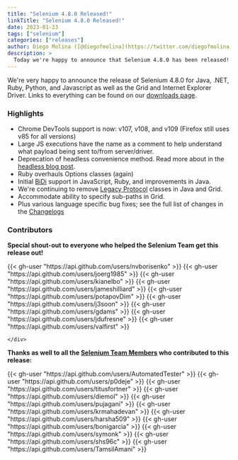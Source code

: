 ```yaml
---
title: "Selenium 4.8.0 Released!"
linkTitle: "Selenium 4.8.0 Released!"
date: 2023-01-23
tags: ["selenium"]
categories: ["releases"]
author: Diego Molina ([@diegofmolina](https://twitter.com/diegofmolina))
description: >
  Today we're happy to announce that Selenium 4.8.0 has been released!
---
```


We're very happy to announce the release of Selenium 4.8.0 for Java, 
.NET, Ruby, Python, and Javascript as well as the Grid and Internet Explorer Driver.
Links to everything can be found on our [downloads page][downloads].

### Highlights

  * Chrome DevTools support is now: v107, v108, and v109 (Firefox still uses v85 for all versions)
  * Large JS executions have the name as a comment to help understand what payload being sent to/from server/driver.
  * Deprecation of headless convenience method. Read more about in the [headless blog post](/blog/2023/headless-is-going-away/).
  * Ruby overhauls Options classes (again)
  * Initial [BiDi] support in JavaScript, Ruby, and improvements in Java.
  * We're continuing to remove [Legacy Protocol](/blog/2022/legacy-protocol-support/) classes in Java and Grid. 
  * Accommodate ability to specify sub-paths in Grid.
  * Plus various language specific bug fixes; see the full list of changes in the [Changelogs][bindings]

### Contributors

**Special shout-out to everyone who helped the Selenium Team get this release out!**

<div class="row justify-content-center">
  <div class="col-11 p-4 bg-transparent">
    <div class="row justify-content-center">
{{< gh-user "https://api.github.com/users/nvborisenko" >}} 
{{< gh-user "https://api.github.com/users/joerg1985" >}}
{{< gh-user "https://api.github.com/users/kianelbo" >}}
{{< gh-user "https://api.github.com/users/jameshilliard" >}}
{{< gh-user "https://api.github.com/users/potapovDim" >}}
{{< gh-user "https://api.github.com/users/j3soon" >}}
{{< gh-user "https://api.github.com/users/gdams" >}}
{{< gh-user "https://api.github.com/users/jdufresne" >}}
{{< gh-user "https://api.github.com/users/valfirst" >}}

    </div>
  </div>
</div>

**Thanks as well to all the [Selenium Team Members][team] who contributed to this release:**

<div class="row justify-content-center">
  <div class="col-11 p-4 bg-transparent">
    <div class="row justify-content-center">
{{< gh-user "https://api.github.com/users/AutomatedTester" >}}
{{< gh-user "https://api.github.com/users/p0deje" >}}
{{< gh-user "https://api.github.com/users/titusfortner" >}}
{{< gh-user "https://api.github.com/users/diemol" >}}
{{< gh-user "https://api.github.com/users/pujagani" >}}
{{< gh-user "https://api.github.com/users/krmahadevan" >}}
{{< gh-user "https://api.github.com/users/harsha509" >}}
{{< gh-user "https://api.github.com/users/bonigarcia" >}}
{{< gh-user "https://api.github.com/users/symonk" >}} 
{{< gh-user "https://api.github.com/users/shs96c" >}} 
{{< gh-user "https://api.github.com/users/TamsilAmani" >}}
    </div>
  </div>
</div>

[downloads]: /downloads
[bindings]: /downloads#bindings
[team]: /project/structure
[BiDi]: https://github.com/w3c/webdriver-bidi

